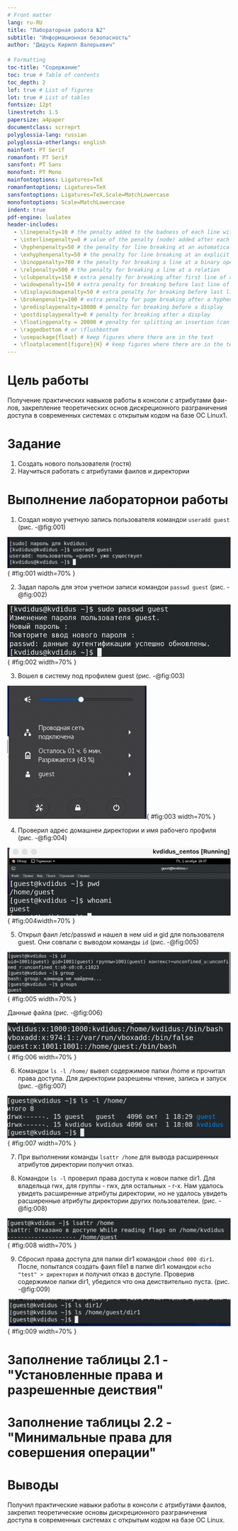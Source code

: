 ```yaml
---
# Front matter
lang: ru-RU
title: "Лабораторная работа №2"
subtitle: "Информационная безопасность"
author: "Дидусь Кирилл Валерьевич"

# Formatting
toc-title: "Содержание"
toc: true # Table of contents
toc_depth: 2
lof: true # List of figures
lot: true # List of tables
fontsize: 12pt
linestretch: 1.5
papersize: a4paper
documentclass: scrreprt
polyglossia-lang: russian
polyglossia-otherlangs: english
mainfont: PT Serif
romanfont: PT Serif
sansfont: PT Sans
monofont: PT Mono
mainfontoptions: Ligatures=TeX
romanfontoptions: Ligatures=TeX
sansfontoptions: Ligatures=TeX,Scale=MatchLowercase
monofontoptions: Scale=MatchLowercase
indent: true
pdf-engine: lualatex
header-includes:
  - \linepenalty=10 # the penalty added to the badness of each line within a paragraph (no associated penalty node) Increasing the value makes tex try to have fewer lines in the paragraph.
  - \interlinepenalty=0 # value of the penalty (node) added after each line of a paragraph.
  - \hyphenpenalty=50 # the penalty for line breaking at an automatically inserted hyphen
  - \exhyphenpenalty=50 # the penalty for line breaking at an explicit hyphen
  - \binoppenalty=700 # the penalty for breaking a line at a binary operator
  - \relpenalty=500 # the penalty for breaking a line at a relation
  - \clubpenalty=150 # extra penalty for breaking after first line of a paragraph
  - \widowpenalty=150 # extra penalty for breaking before last line of a paragraph
  - \displaywidowpenalty=50 # extra penalty for breaking before last line before a display math
  - \brokenpenalty=100 # extra penalty for page breaking after a hyphenated line
  - \predisplaypenalty=10000 # penalty for breaking before a display
  - \postdisplaypenalty=0 # penalty for breaking after a display
  - \floatingpenalty = 20000 # penalty for splitting an insertion (can only be split footnote in standard LaTeX)
  - \raggedbottom # or \flushbottom
  - \usepackage{float} # keep figures where there are in the text
  - \floatplacement{figure}{H} # keep figures where there are in the text
---
```


# Цель работы

Получение практических навыков работы в консоли с атрибутами фаи- лов, закрепление теоретических основ дискреционного разграничения доступа в современных системах с открытым кодом на базе ОС Linux1.

# Задание

1. Создать нового пользователя (гостя)
2. Научиться работать с атрибутами фаилов и директории

# Выполнение лабораторнои работы

 1. Создал новую учетную запись пользователя командои ```useradd guest``` (рис. -@fig:001)

![Создание учётнои записи](image/1.png){ #fig:001 width=70% }

 2. Задал пароль для этои учетнои записи командои ```passwd guest``` (рис. -@fig:002)

![Установка пароля](image/2.png){ #fig:002 width=70% }

 3. Вошел в систему под профилем guest (рис. -@fig:003)

![Вход в систему](image/3.png){ #fig:003 width=70% }

 4. Проверил адрес домашнеи директории и имя рабочего профиля (рис. -@fig:004)

![Команда pwd и whoami](image/4.png){ #fig:004width=70% }
 
 5. Открыл фаил /etc/passwd и нашел в нем uid и gid для пользователя guest. Они совпали с выводом команды ```id``` (рис. -@fig:005)

![Вывод id](image/5.png){ #fig:005 width=70% }

Данные файла (рис. -@fig:006)

![Данные фаила etc/passwd](image/6.png){ #fig:006 width=70% }

 6. Командои ```ls -l /home/``` вывел содержимое папки /home и прочитал права доступа. Для директории разрешены чтение, запись и запуск (рис. -@fig:007)

![Существующие директории](image/7.png){ #fig:007 width=70% }

 7. При выполнении команды ```lsattr /home```  для вывода расширенных атрибутов директории получил отказ. 
 
 8. Командои ```ls -l``` проверил права доступа к новои папке dir1. Для владельца rwx, для группы - rwx, для остальных - r-x. Нам удалось увидеть расширенные атрибуты директории, но не удалось увидеть расширенные атрибуты директории других
пользователеи. (рис. -@fig:008)

![Расширенные атрибуты](image/8.png){ #fig:008 width=70% }

 9. Сбросил права доступа для папки dir1 командои ```chmod 000 dir1```. После, попытался создать фаил file1 в папке dir1 командои ```echo "test" > директория``` и получил отказ в доступе. Проверив содержимое папки dir1, убедился что она деиствительно пуста. (рис. -@fig:009)

![Содержимое папки dir1](image/9.png){ #fig:009 width=70% }
 
# Заполнение таблицы 2.1 - "Установленные права и разрешенные деиствия"

#  Заполнение таблицы 2.2  - "Минимальные права для совершения операции"
 
# Выводы

Получил практические навыки работы в консоли с атрибутами фаилов, закрепил теоретические основы дискреционного разграничения доступа в современных системах с открытым кодом на базе ОС Linux.

